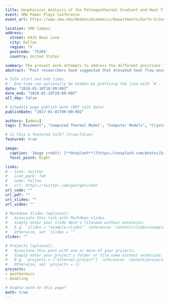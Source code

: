 ```yaml
---
title: Geophysical Analysis of the Paleogeothermal Gradient and Heat Flow in the Williston Basin, ND
event: SMU Power Plays Conference
event_url: https://www.smu.edu/Dedman/Academics/Departments/Earth-Sciences/Research/GeothermalLab/Conference/Presenters

location: SMU Campus
address:
  street: 6425 Boaz Lane
  city: Dallas
  region: TX
  postcode: '75205'
  country: United States

summary: The present work attempts to address the different positions taken by updating geophysical modeling evidence concerning heat flow in the Williston Basin in which paleogeothermal conditions are variable over geologic time.
abstract: "Past researchers have suggested that elevated heat flow once existed in the Williston Basin during the Eocene Epoch or younger time frame, based on petroleum maturity indices data. Further, they have argued that those attempting to computationally model the region have incorrectly assumed constant heat flow through time. The present work attempts to address the different positions taken by updating geophysical modeling evidence concerning heat flow in the Williston Basin in which paleogeothermal conditions are variable over geologic time. After conducting the investigation, present research demonstrates that elevated heat flow may have existed in the Williston Basin in the geologic past but did not necessarily have to occur during or after the time period suggested. Furthermore, variable radioactivity in the crystalline basement rock demonstrated by the present models can explain the enhanced thermal maturity described by past researchers. Only more detailed study will eventually lead the scientific community to a more precise explanation of the cause and time constraints of such paleogeothermal conditions."

# Talk start and end times.
#   End time can optionally be hidden by prefixing the line with `#`.
date: "2018-01-10T18:00:00Z"
date_end: "2018-01-10T20:00:00Z"
all_day: false

# Schedule page publish date (NOT talk date).
publishDate: "2017-01-01T00:00:00Z"

authors: [admin]
tags: ["Basement", "Computed Thermal Model", "Computer Models", "Crystalline Basement", "Elevated Heat Flow", "Eocene", "Geophysics", "Geothermal Gradient", "Geothermal Gradients", "Heat Flow", "Maturity Index", "Maturity Indices", "Model", "North Dakota", "Radioactive Heat Generation", "Radioactivity", "Thermostratigraphy", "Williston Basin"]

# Is this a featured talk? (true/false)
featured: true

image:
  caption: 'Image credit: [**Unsplash**](https://unsplash.com/photos/bzdhc5b3Bxs)'
  focal_point: Right

links:
# - icon: twitter
#   icon_pack: fab
#   name: Follow
#   url: https://twitter.com/georgecushen
url_code: ""
url_pdf: ""
url_slides: ""
url_video: ""

# Markdown Slides (optional).
#   Associate this talk with Markdown slides.
#   Simply enter your slide deck's filename without extension.
#   E.g. `slides = "example-slides"` references `content/slides/example-slides.md`.
#   Otherwise, set `slides = ""`.
slides: ""

# Projects (optional).
#   Associate this post with one or more of your projects.
#   Simply enter your project's folder or file name without extension.
#   E.g. `projects = ["internal-project"]` references `content/project/deep-learning/index.md`.
#   Otherwise, set `projects = []`.
projects:
- geothermics
- modeling

# Enable math on this page?
math: true
---
```


